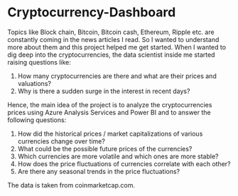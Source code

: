 # Cryptocurrency-Dashboard

Topics like Block chain, Bitcoin, Bitcoin cash, Ethereum, Ripple etc. are constantly coming in the news articles I read. So I wanted to understand more about them and this project helped me get started. When I wanted to dig deep into the cryptocurrencies, the data scientist inside me started raising questions like: 
1. How many cryptocurrencies are there and what are their prices and valuations? 
2. Why is there a sudden surge in the interest in recent days? 

Hence, the main idea of the project is to analyze the cryptocurrencies prices using Azure Analysis Services and Power BI and to answer the following questions: 
1. How did the historical prices / market capitalizations of various currencies change over time? 
2. What could be the possible future prices of the currencies?
3. Which currencies are more volatile and which ones are more stable? 
4. How does the price fluctuations of currencies correlate with each other? 
5. Are there any seasonal trends in the price fluctuations? 

The data is taken from coinmarketcap.com.
